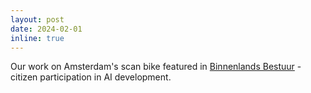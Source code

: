 ```yaml
---
layout: post
date: 2024-02-01
inline: true
---
```


Our work on Amsterdam's scan bike featured in [Binnenlands Bestuur](https://www.binnenlandsbestuur.nl/digitaal/amsterdammers-denken-mee-over-inzet-van-scantechnologie) - citizen participation in AI development.
